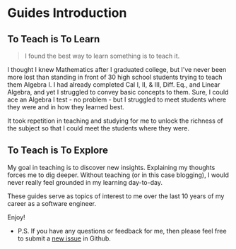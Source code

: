 # Guides Introduction

## To Teach is To Learn

> I found the best way to learn something is to teach it.  

I thought I knew Mathematics after I graduated college, but I've never been more lost than standing in front of 30 high school students trying to teach them Algebra I.  I had already completed Cal I, II, & III, Diff. Eq., and Linear Algebra, and yet I struggled to convey basic concepts to them.  Sure, I could ace an Algebra I test - no problem - but I struggled to meet students where they were and in how they learned best. 

It took repetition in teaching and studying for me to unlock the richness of the subject so that I could meet the students where they were.  

## To Teach is To Explore

My goal in teaching is to discover new insights.  Explaining my thoughts forces me to dig deeper.  Without teaching (or in this case blogging), I would never really feel grounded in my learning day-to-day.

These guides serve as topics of interest to me over the last 10 years of my career as a software engineer.  

Enjoy!

- P.S.  If you have any questions or feedback for me, then please feel free to submit a [new issue](https://github.com/joelvandiver/joelvandiver.github.io/issues) in Github.
